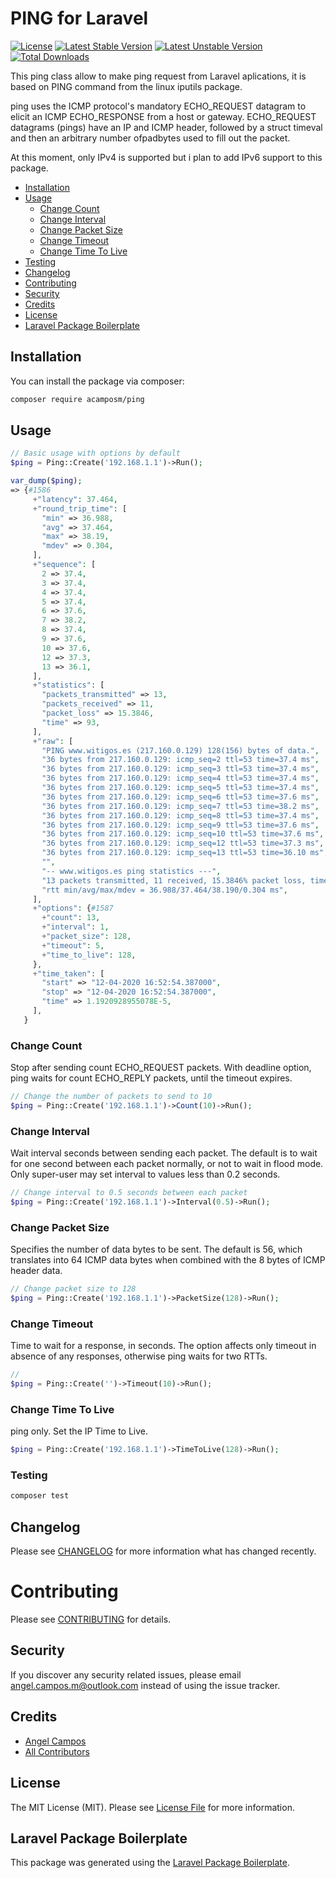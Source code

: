# PING for Laravel

[![License](https://poser.pugx.org/acamposm/ping/license)](https://packagist.org/packages/acamposm/ping)
[![Latest Stable Version](https://poser.pugx.org/acamposm/ping/v/stable)](https://packagist.org/packages/acamposm/ping)
[![Latest Unstable Version](https://poser.pugx.org/acamposm/ping/v/unstable)](https://packagist.org/packages/acamposm/ping)
[![Total Downloads](https://poser.pugx.org/acamposm/ping/downloads)](https://packagist.org/packages/acamposm/ping)

This ping class allow to make ping request from Laravel aplications, it is based on PING command from the linux iputils package.

ping uses the ICMP protocol's mandatory ECHO_REQUEST datagram to elicit an ICMP ECHO_RESPONSE from a host or gateway. ECHO_REQUEST datagrams (pings) have an IP and ICMP header, followed by a struct timeval and then an arbitrary number ofpadbytes used to fill out the packet.

At this moment, only IPv4 is supported but i plan to add IPv6 support to this package.

- [Installation](#installation)
- [Usage](#usage)
	- [Change Count](#change-count)
	- [Change Interval](#change-interval)
	- [Change Packet Size](#change-packet-size)
	- [Change Timeout](#change-timeout)
	- [Change Time To Live](#change-time-to-live)
- [Testing](#testing)
- [Changelog](#changelog)
- [Contributing](#contributing)
- [Security](#security)
- [Credits](#credits)
- [License](#license)
- [Laravel Package Boilerplate](#laravel-package-boilerplate)

## Installation

You can install the package via composer:

```bash
composer require acamposm/ping
```

## Usage

``` php
// Basic usage with options by default 
$ping = Ping::Create('192.168.1.1')->Run();

var_dump($ping);
=> {#1586
     +"latency": 37.464,
     +"round_trip_time": [
       "min" => 36.988,
       "avg" => 37.464,
       "max" => 38.19,
       "mdev" => 0.304,
     ],
     +"sequence": [
       2 => 37.4,
       3 => 37.4,
       4 => 37.4,
       5 => 37.4,
       6 => 37.6,
       7 => 38.2,
       8 => 37.4,
       9 => 37.6,
       10 => 37.6,
       12 => 37.3,
       13 => 36.1,
     ],
     +"statistics": [
       "packets_transmitted" => 13,
       "packets_received" => 11,
       "packet_loss" => 15.3846,
       "time" => 93,
     ],
     +"raw": [
       "PING www.witigos.es (217.160.0.129) 128(156) bytes of data.",
       "36 bytes from 217.160.0.129: icmp_seq=2 ttl=53 time=37.4 ms",
       "36 bytes from 217.160.0.129: icmp_seq=3 ttl=53 time=37.4 ms",
       "36 bytes from 217.160.0.129: icmp_seq=4 ttl=53 time=37.4 ms",
       "36 bytes from 217.160.0.129: icmp_seq=5 ttl=53 time=37.4 ms",
       "36 bytes from 217.160.0.129: icmp_seq=6 ttl=53 time=37.6 ms",
       "36 bytes from 217.160.0.129: icmp_seq=7 ttl=53 time=38.2 ms",
       "36 bytes from 217.160.0.129: icmp_seq=8 ttl=53 time=37.4 ms",
       "36 bytes from 217.160.0.129: icmp_seq=9 ttl=53 time=37.6 ms",
       "36 bytes from 217.160.0.129: icmp_seq=10 ttl=53 time=37.6 ms",
       "36 bytes from 217.160.0.129: icmp_seq=12 ttl=53 time=37.3 ms",
       "36 bytes from 217.160.0.129: icmp_seq=13 ttl=53 time=36.10 ms",
       "",
       "-- www.witigos.es ping statistics ---",
       "13 packets transmitted, 11 received, 15.3846% packet loss, time 93ms",
       "rtt min/avg/max/mdev = 36.988/37.464/38.190/0.304 ms",
     ],
     +"options": {#1587
       +"count": 13,
       +"interval": 1,
       +"packet_size": 128,
       +"timeout": 5,
       +"time_to_live": 128,
     },
     +"time_taken": [
       "start" => "12-04-2020 16:52:54.387000",
       "stop" => "12-04-2020 16:52:54.387000",
       "time" => 1.1920928955078E-5,
     ],
   }
```

### Change Count

Stop after sending count ECHO_REQUEST packets. With deadline option, ping waits for count ECHO_REPLY packets, until the timeout expires.

``` php
// Change the number of packets to send to 10
$ping = Ping::Create('192.168.1.1')->Count(10)->Run();
```

### Change Interval

Wait interval seconds between sending each packet. The default is to wait for one second between each packet normally, or not to wait in flood mode. Only super-user may set interval to values less than 0.2 seconds.

``` php
// Change interval to 0.5 seconds between each packet
$ping = Ping::Create('192.168.1.1')->Interval(0.5)->Run();
```

### Change Packet Size

Specifies the number of data bytes to be sent. The default is 56, which translates into 64 ICMP data bytes when combined with the 8 bytes of ICMP header data.

``` php
// Change packet size to 128
$ping = Ping::Create('192.168.1.1')->PacketSize(128)->Run();
```

### Change Timeout

Time to wait for a response, in seconds. The option affects only timeout in absence of any responses, otherwise ping waits for two RTTs.

``` php
//
$ping = Ping::Create('')->Timeout(10)->Run();
```

### Change Time To Live

ping only. Set the IP Time to Live.

``` php
$ping = Ping::Create('192.168.1.1')->TimeToLive(128)->Run();
```

### Testing

``` bash
composer test
```

## Changelog

Please see [CHANGELOG](CHANGELOG.md) for more information what has changed recently.

# Contributing

Please see [CONTRIBUTING](CONTRIBUTING.md) for details.

## Security

If you discover any security related issues, please email angel.campos.m@outlook.com instead of using the issue tracker.

## Credits

- [Angel Campos](https://github.com/acamposm)
- [All Contributors](../../contributors)

## License

The MIT License (MIT). Please see [License File](LICENSE.md) for more information.

## Laravel Package Boilerplate

This package was generated using the [Laravel Package Boilerplate](https://laravelpackageboilerplate.com).